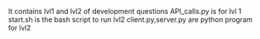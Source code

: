 It contains lvl1 and lvl2 of development questions 
API_calls.py is for lvl 1 
start.sh is the bash script to run lvl2
client.py,server.py are python program for lvl2 
